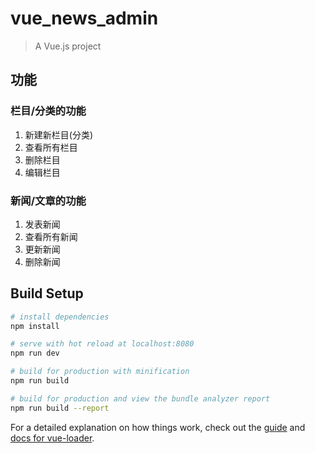 # vue_news_admin

> A Vue.js project

## 功能 
### 栏目/分类的功能
1. 新建新栏目(分类) 
2. 查看所有栏目 
3. 删除栏目  
4. 编辑栏目    
 
 ### 新闻/文章的功能
1. 发表新闻
2. 查看所有新闻
3. 更新新闻
4. 删除新闻 

## Build Setup

``` bash
# install dependencies
npm install

# serve with hot reload at localhost:8080
npm run dev

# build for production with minification
npm run build

# build for production and view the bundle analyzer report
npm run build --report
```

For a detailed explanation on how things work, check out the [guide](http://vuejs-templates.github.io/webpack/) and [docs for vue-loader](http://vuejs.github.io/vue-loader).
